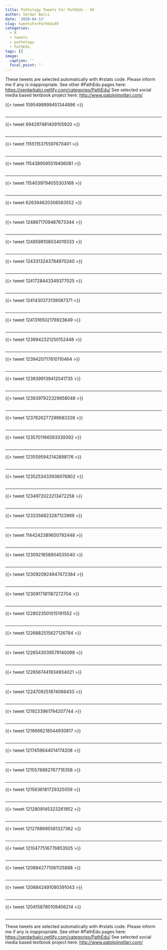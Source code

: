 ```yaml
---
title: Pathology Tweets For PathEdu - 49
author: Serdar Balci
date: '2020-04-13'
slug: tweetsForPathEdu49
categories:
  - R
  - tweets
  - pathology
  - PathEdu
tags: []
image:
  caption: ''
  focal_point: ''
---
```



These tweets are selected automatically with #rstats code. Please inform me if any is inappropriate.
See other #PathEdu pages here: https://serdarbalci.netlify.com/categories/PathEdu/ 
See selected social media based textbook project here: http://www.patolojinotlari.com/

{{< tweet 1095498999451344896 >}}
<br>
<br>
<hr>
{{< tweet 694297481409105920 >}}
<br>
<br>
<hr>
{{< tweet 1155115375597670401 >}}
<br>
<br>
<hr>
{{< tweet 1154389595519406081 >}}
<br>
<br>
<hr>
{{< tweet 1154039794055303168 >}}
<br>
<br>
<hr>
{{< tweet 626394620306583552 >}}
<br>
<br>
<hr>
{{< tweet 1248671709487673344 >}}
<br>
<br>
<hr>
{{< tweet 1248598108034019333 >}}
<br>
<br>
<hr>
{{< tweet 1243313243784970240 >}}
<br>
<br>
<hr>
{{< tweet 1241728443349377025 >}}
<br>
<br>
<hr>
{{< tweet 1241430373139087371 >}}
<br>
<br>
<hr>
{{< tweet 1241316502176923649 >}}
<br>
<br>
<hr>
{{< tweet 1239942321250152448 >}}
<br>
<br>
<hr>
{{< tweet 1239420717810110464 >}}
<br>
<br>
<hr>
{{< tweet 1239399139412041735 >}}
<br>
<br>
<hr>
{{< tweet 1239397922329858048 >}}
<br>
<br>
<hr>
{{< tweet 1237826277299683328 >}}
<br>
<br>
<hr>
{{< tweet 1235701166593339392 >}}
<br>
<br>
<hr>
{{< tweet 1235595942142898176 >}}
<br>
<br>
<hr>
{{< tweet 1235253433936076802 >}}
<br>
<br>
<hr>
{{< tweet 1234972022213472258 >}}
<br>
<br>
<hr>
{{< tweet 1233356823287123969 >}}
<br>
<br>
<hr>
{{< tweet 1144242389650792448 >}}
<br>
<br>
<hr>
{{< tweet 1230921658904535040 >}}
<br>
<br>
<hr>
{{< tweet 1230920924947472384 >}}
<br>
<br>
<hr>
{{< tweet 1230917181187272704 >}}
<br>
<br>
<hr>
{{< tweet 1228023501015191552 >}}
<br>
<br>
<hr>
{{< tweet 1226882515627126784 >}}
<br>
<br>
<hr>
{{< tweet 1226543039579140098 >}}
<br>
<br>
<hr>
{{< tweet 1226567441934934021 >}}
<br>
<br>
<hr>
{{< tweet 1224709251874066433 >}}
<br>
<br>
<hr>
{{< tweet 1219233961794207744 >}}
<br>
<br>
<hr>
{{< tweet 1216666218544930817 >}}
<br>
<br>
<hr>
{{< tweet 1217459644014174208 >}}
<br>
<br>
<hr>
{{< tweet 1215578882767716358 >}}
<br>
<br>
<hr>
{{< tweet 1215636181729325059 >}}
<br>
<br>
<hr>
{{< tweet 1212809145323261952 >}}
<br>
<br>
<hr>
{{< tweet 1212768695581327362 >}}
<br>
<br>
<hr>
{{< tweet 1210477516776853505 >}}
<br>
<br>
<hr>
{{< tweet 1208842771081125888 >}}
<br>
<br>
<hr>
{{< tweet 1208842491090391043 >}}
<br>
<br>
<hr>
{{< tweet 1204158780109406214 >}}
<br>
<br>
<hr>


These tweets are selected automatically with #rstats code. Please inform me if any is inappropriate.
See other #PathEdu pages here: https://serdarbalci.netlify.com/categories/PathEdu/ 
See selected social media based textbook project here: http://www.patolojinotlari.com/
